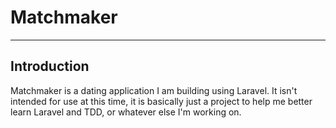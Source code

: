 # Matchmaker

----
## Introduction

Matchmaker is a dating application I am building using Laravel. It isn't intended for use at this time, it is basically just a project to help me better learn Laravel and TDD, or whatever else I'm working on.